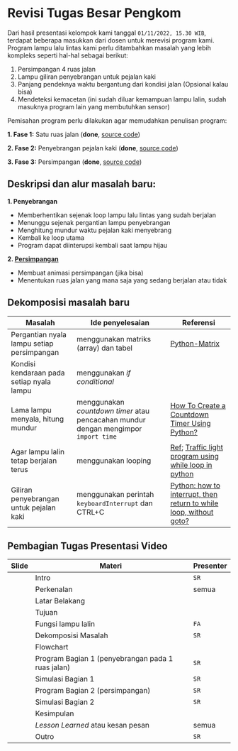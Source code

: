 # Revisi Tugas Besar Pengkom

Dari hasil presentasi kelompok kami tanggal `01/11/2022, 15.30 WIB`, terdapat beberapa masukkan dari dosen untuk merevisi program kami. 
Program lampu lalu lintas kami perlu ditambahkan masalah yang lebih kompleks seperti hal-hal sebagai berikut:
1. Persimpangan 4 ruas jalan
2. Lampu giliran penyebrangan untuk pejalan kaki
3. Panjang pendeknya waktu bergantung dari kondisi jalan (Opsional kalau bisa)
4. Mendeteksi kemacetan (ini sudah diluar kemampuan lampu lalin, sudah masuknya program lain yang membutuhkan sensor)

Pemisahan program perlu dilakukan agar memudahkan penulisan program: 

**1. Fase 1:** Satu ruas jalan (**done**, [source code](https://github.com/dinagoethe/pengkom/blob/main/tb/program_jadi.md))

**2. Fase 2:** Penyebrangan pejalan kaki (**done**, [source code](https://github.com/dinagoethe/pengkom/blob/main/tb/revisi/programjadi_penyebrangan.md))

**3. Fase 3:** Persimpangan (**done**, [source code](https://github.com/dinagoethe/pengkom/blob/main/tb/revisi/persimpangan.md))

## Deskripsi dan alur masalah baru:
**1. Penyebrangan** 
  - Memberhentikan sejenak loop lampu lalu lintas yang sudah berjalan
  - Menunggu sejenak pergantian lampu penyebrangan
  - Menghitung mundur waktu pejalan kaki menyebrang 
  - Kembali ke loop utama 
  - Program dapat diinterupsi kembali saat lampu hijau

**2. [Persimpangan](https://github.com/dinagoethe/pengkom/blob/main/tb/revisi/pseudo_persimpangan.md)**
  - Membuat animasi persimpangan (jika bisa)
  - Menentukan ruas jalan yang mana saja yang sedang berjalan atau tidak

## Dekomposisi masalah baru
| Masalah | Ide penyelesaian | Referensi |
| ------- | ---------------- | --------- |
| Pergantian nyala lampu setiap persimpangan | menggunakan matriks (array) dan tabel |[Python-Matrix](https://www.tutorialspoint.com/python_data_structure/python_matrix.htm)
| Kondisi kendaraan pada setiap nyala lampu | menggunakan *if conditional* ||
| Lama lampu menyala, hitung mundur | menggunakan *countdown timer* atau pencacahan mundur dengan mengimpor `import time` | [How To Create a Countdown Timer Using Python?](https://www.geeksforgeeks.org/how-to-create-a-countdown-timer-using-python/) |
| Agar lampu lalin tetap berjalan terus | menggunakan looping | [Ref](https://github.com/dinagoethe/pengkom/blob/main/tb/source.md); [Traffic light program using while loop in python](https://stackoverflow.com/questions/48197670/traffic-light-program-using-while-loop-in-python) |
| Giliran penyebrangan untuk pejalan kaki | menggunakan perintah `keyboardInterrupt` dan CTRL+C | [Python: how to interrupt, then return to while loop, without goto?](https://stackoverflow.com/questions/33273930/python-how-to-interrupt-then-return-to-while-loop-without-goto)

## Pembagian Tugas Presentasi Video
| Slide | Materi | Presenter |
| ----- | ------ | --------- |
| | Intro | `SR` |
| | Perkenalan | semua |
| | Latar Belakang | |
| | Tujuan | | 
| | Fungsi lampu lalin | `FA` | 
| | Dekomposisi Masalah | `SR` |
| | Flowchart | |
| | Program Bagian 1 (penyebrangan pada 1 ruas jalan) | `SR` |
| | Simulasi Bagian 1 | `SR` |
| | Program Bagian 2 (persimpangan) | `SR` |
| | Simulasi Bagian 2 | `SR` |
| | Kesimpulan | |
| | *Lesson Learned* atau kesan pesan | semua |
| | Outro | `SR` |
